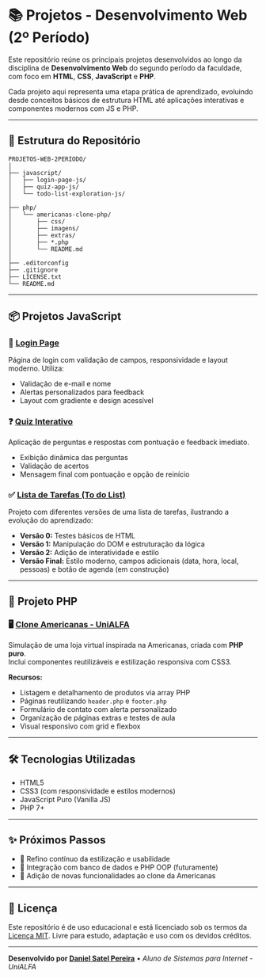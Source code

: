 
# 📚 Projetos - Desenvolvimento Web (2º Período)

Este repositório reúne os principais projetos desenvolvidos ao longo da disciplina de **Desenvolvimento Web** do segundo período da faculdade, com foco em **HTML**, **CSS**, **JavaScript** e **PHP**.

Cada projeto aqui representa uma etapa prática de aprendizado, evoluindo desde conceitos básicos de estrutura HTML até aplicações interativas e componentes modernos com JS e PHP.

---

## 📁 Estrutura do Repositório

```
PROJETOS-WEB-2PERIODO/
│
├── javascript/
│   ├── login-page-js/
│   ├── quiz-app-js/
│   └── todo-list-exploration-js/
│
├── php/
│   └── americanas-clone-php/
│       ├── css/
│       ├── imagens/
│       ├── extras/
│       ├── *.php
│       └── README.md
│
├── .editorconfig
├── .gitignore
├── LICENSE.txt
└── README.md
```

---

## 📦 Projetos JavaScript

### 🔐 [Login Page](./javascript/login-page-js)
Página de login com validação de campos, responsividade e layout moderno. Utiliza:
- Validação de e-mail e nome
- Alertas personalizados para feedback
- Layout com gradiente e design acessível

### ❓ [Quiz Interativo](./javascript/quiz-app-js)
Aplicação de perguntas e respostas com pontuação e feedback imediato.
- Exibição dinâmica das perguntas
- Validação de acertos
- Mensagem final com pontuação e opção de reinício

### ✅ [Lista de Tarefas (To do List)](./javascript/todo-list-exploration-js)
Projeto com diferentes versões de uma lista de tarefas, ilustrando a evolução do aprendizado:
- **Versão 0:** Testes básicos de HTML
- **Versão 1:** Manipulação do DOM e estruturação da lógica
- **Versão 2:** Adição de interatividade e estilo
- **Versão Final:** Estilo moderno, campos adicionais (data, hora, local, pessoas) e botão de agenda (em construção)

---

## 🛒 Projeto PHP

### 🖥️ [Clone Americanas - UniALFA](./php/americanas-clone-php)
Simulação de uma loja virtual inspirada na Americanas, criada com **PHP puro**.  
Inclui componentes reutilizáveis e estilização responsiva com CSS3.

**Recursos:**
- Listagem e detalhamento de produtos via array PHP
- Páginas reutilizando `header.php` e `footer.php`
- Formulário de contato com alerta personalizado
- Organização de páginas extras e testes de aula
- Visual responsivo com grid e flexbox

---

## 🛠️ Tecnologias Utilizadas

- HTML5
- CSS3 (com responsividade e estilos modernos)
- JavaScript Puro (Vanilla JS)
- PHP 7+

---

## ✨ Próximos Passos

- 🧹 Refino contínuo da estilização e usabilidade
- 🔧 Integração com banco de dados e PHP OOP (futuramente)
- 📝 Adição de novas funcionalidades ao clone da Americanas

---

## 📄 Licença

Este repositório é de uso educacional e está licenciado sob os termos da  
[Licença MIT](./LICENSE.txt). Livre para estudo, adaptação e uso com os devidos créditos.

---

**Desenvolvido por [Daniel Satel Pereira](https://github.com/DanielSatelPereira)** • *Aluno de Sistemas para Internet - UniALFA*
